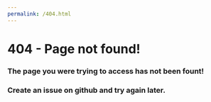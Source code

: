 ```yaml
---
permalink: /404.html
---
```


#               404 - Page not found!
###        The page you were trying to access has not been fount!
###        Create an issue on github and try again later.
